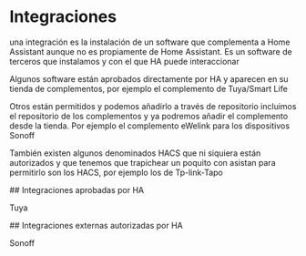 # Integraciones
 una integración es la instalación de un software que complementa a Home Assistant aunque no es propiamente de Home Assistant. Es un software de terceros que instalamos y con el que HA puede interaccionar

 Algunos software están aprobados directamente por HA y aparecen en su tienda de complementos, por ejemplo el complemento de Tuya/Smart Life

Otros están permitidos y podemos añadirlo a través de repositorio incluimos el repositorio de los complementos y ya podremos añadir el complemento desde la tienda. Por ejemplo el complemento eWelink para los dispositivos Sonoff



También existen algunos denominados HACS que ni siquiera están autorizados y que tenemos que trapichear un poquito con asistan para permitirlo son los HACS, por ejemplo los de Tp-link-Tapo

## Integraciones aprobadas por HA

Tuya

## Integraciones externas autorizadas por HA

Sonoff
